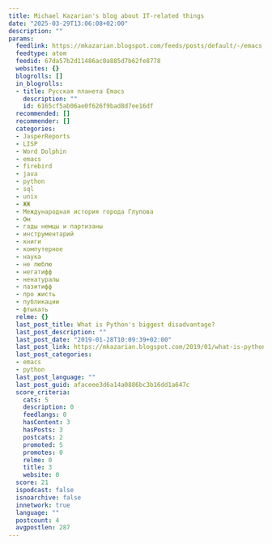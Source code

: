 ```yaml
---
title: Michael Kazarian's blog about IT-related things
date: "2025-03-29T13:06:08+02:00"
description: ""
params:
  feedlink: https://mkazarian.blogspot.com/feeds/posts/default/-/emacs
  feedtype: atom
  feedid: 67da57b2d11486ac0a885d7b62fe8778
  websites: {}
  blogrolls: []
  in_blogrolls:
  - title: Русская планета Emacs
    description: ""
    id: 6165cf5ab06ae0f626f9bad8d7ee16df
  recommended: []
  recommender: []
  categories:
  - JasperReports
  - LISP
  - Word Dolphin
  - emacs
  - firebird
  - java
  - python
  - sql
  - unix
  - ЖЖ
  - Международная история города Глупова
  - Ом
  - гады немцы и партизаны
  - инструментарий
  - книги
  - компутерное
  - наука
  - не люблю
  - негатифф
  - ненатуралы
  - пазитифф
  - про жисть
  - публикации
  - фтыкать
  relme: {}
  last_post_title: What is Python's biggest disadvantage?
  last_post_description: ""
  last_post_date: "2019-01-28T10:09:39+02:00"
  last_post_link: https://mkazarian.blogspot.com/2019/01/what-is-pythons-biggest-disadvantage.html
  last_post_categories:
  - emacs
  - python
  last_post_language: ""
  last_post_guid: afaceee3d6a14a0886bc3b16dd1a647c
  score_criteria:
    cats: 5
    description: 0
    feedlangs: 0
    hasContent: 3
    hasPosts: 3
    postcats: 2
    promoted: 5
    promotes: 0
    relme: 0
    title: 3
    website: 0
  score: 21
  ispodcast: false
  isnoarchive: false
  innetwork: true
  language: ""
  postcount: 4
  avgpostlen: 287
---
```

